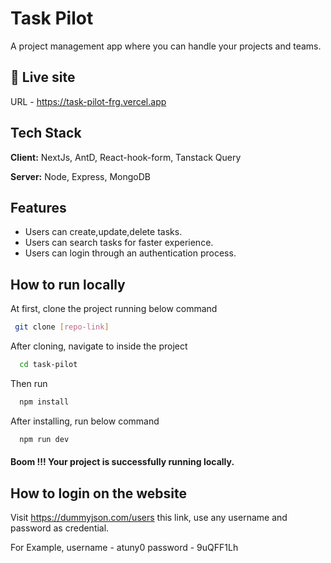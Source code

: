 # Task Pilot

A project management app where you can handle your projects and teams.

## 🔗 Live site

URL - https://task-pilot-frg.vercel.app

## Tech Stack

**Client:** NextJs, AntD, React-hook-form, Tanstack Query

**Server:** Node, Express, MongoDB

## Features

- Users can create,update,delete tasks.
- Users can search tasks for faster experience.
- Users can login through an authentication process.

## How to run locally

At first, clone the project running below command

```bash
 git clone [repo-link]
```

After cloning, navigate to inside the project

```bash
  cd task-pilot
```

Then run

```bash
  npm install
```

After installing, run below command

```bash
  npm run dev
```

#### Boom !!! Your project is successfully running locally.

## How to login on the website

Visit https://dummyjson.com/users this link,  use any username and password as credential.

For Example, 
username - atuny0
password - 9uQFF1Lh



